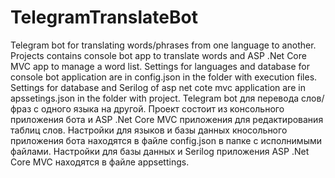 # TelegramTranslateBot
Telegram bot for translating words/phrases from one language to another. Projects contains console bot app to translate words and ASP .Net Core MVC app to manage a word list.
Settings for languages and database for console bot application are in config.json in the folder with execution files.
Settings for database and Serilog of asp net cote mvc application are in apssetings.json in the folder with project.
Telegram bot для перевода слов/фраз с одного языка на другой. Проект состоит из консольного приложения бота и ASP .Net Core MVC приложения для редактирования таблиц слов. 
Настройки для языков и базы данных кносольного приложения бота находятся в файле config.json в папке с исполнимыми файлами.
Настройки для базы данных и Serilog приложения ASP .Net Core MVC находятся в файле appsettings.

